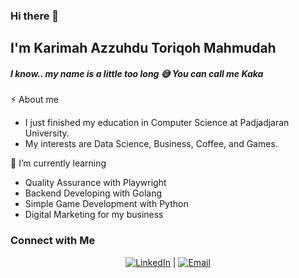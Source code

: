 ### Hi there 👋
## I'm Karimah Azzuhdu Toriqoh Mahmudah 
##### I know.. my name is a little too long 😅 You can call me Kaka

⚡ About me
- I just finished my education in Computer Science at Padjadjaran University.
- My interests are Data Science, Business, Coffee, and Games.

🌱 I’m currently learning
- Quality Assurance with Playwright
- Backend Developing with Golang
- Simple Game Development with Python
- Digital Marketing for my business

### Connect with Me

<p align="center">
  <a target="_blank" href="https://www.linkedin.com/in/karimahazzuhdu/"><img alt="LinkedIn" src=""></a>
  |
  <a target="_blank" href="mailto:karimah.atm@gmail.com"><img alt="Email" src=""></a>
</p>

<!--
**KarimahAzzuhdu/KarimahAzzuhdu** is a ✨ _special_ ✨ repository because its `README.md` (this file) appears on your GitHub profile.

Here are some ideas to get you started:

- 🔭 I’m currently working on ...
- 🌱 I’m currently learning ...
- 👯 I’m looking to collaborate on ...
- 🤔 I’m looking for help with ...
- 💬 Ask me about ...
- 📫 How to reach me: ...
- 😄 Pronouns: ...
- ⚡ Fun fact: ...
-->
